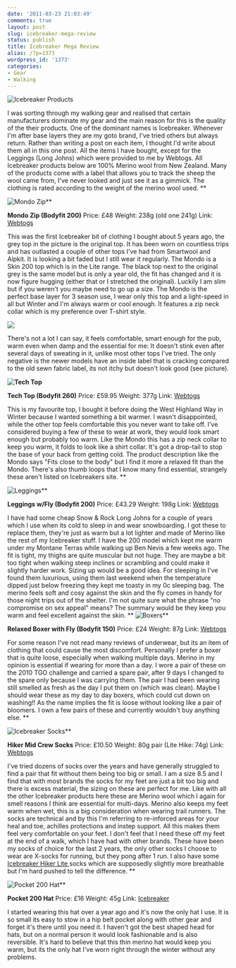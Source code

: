 ```yaml
---
date: '2011-03-23 21:03:49'
comments: true
layout: post
slug: icebreaker-mega-review
status: publish
title: Icebreaker Mega Review
alias: /?p=1373
wordpress_id: '1373'
categories:
- Gear
- Walking
---
```


![Icebreaker Products](http://dl.dropbox.com/u/2657852/website/images/Icebreaker-004.jpg) 

I was sorting through my walking gear and realised that certain manufacturers dominate my gear and the main reason for this is the quality of the their products. One of the dominant names is Icebreaker. Whenever I'm after base layers they are my goto brand, I've tried others but always return. Rather than writing a post on each item, I thought I'd write about them all in this one post. All the items I have bought, except for the Leggings (Long Johns) which were provided to me by Webtogs. All Icebreaker products below are 100% Merino wool from New Zealand. Many of the products come with a label that allows you to track the sheep the wool came from, I've never looked and just see it as a gimmick. The clothing is rated according to the weight of the merino wool used. **
<!-- more -->
![Mondo Zip](http://dl.dropbox.com/u/2657852/website/images/Icebreaker-011.jpg)** 

**Mondo Zip (Bodyfit 200)** 
Price: £48 
Weight: 238g (old one 241g) 
Link: [Webtogs](http://www.webtogs.co.uk/Icebreaker_Mens_Mondo_Zip_100087.html) 

This was the first Icebreaker bit of clothing I bought about 5 years ago, the grey top in the picture is the original top. It has been worn on countless trips and has outlasted a couple of other tops I've had from Smartwool and Alpkit. It is looking a bit faded but I still wear it regularly. The Mondo is a Skin 200 top which is in the Lite range. The black top next to the original grey is the same model but is only a year old, the fit has changed and it is now figure hugging (either that or I stretched the original). Luckily I am slim but if you weren't you maybe need to go up a size. The Mondo is the perfect base layer for 3 season use, I wear only this top and a light-speed in all but Winter and I'm always warm or cool enough. It features a zip neck collar which is my preference over T-shirt style. 

![](http://dl.dropbox.com/u/2657852/website/images/Icebreaker-014-150x150.jpg) 

There's not a lot I can say, it feels comfortable, smart enough for the pub, warm even when damp and the essential for me: It doesn't stink even after several days of sweating in it, unlike most other tops I've tried. The only negative is the newer models have an inside label that is cracking compared to the old sewn fabric label, its not itchy but doesn't look good (see picture). 

**![Tech Top](http://dl.dropbox.com/u/2657852/website/images/2011-03-23-Icebreaker.jpg)** 

**Tech Top (Bodyfit 260)** 
Price: £59.95 
Weight: 377g 
Link: [Webtogs](http://www.webtogs.co.uk/Icebreaker_Mens_Tech_Top_100088-4135.html) 

This is my favourite top, I bought it before doing the West Highland Way in Winter because I wanted something a bit warmer. I wasn't disappointed, while the other top feels comfortable this you never want to take off. I've considered buying a few of these to wear at work, they would look smart enough but probably too warm. Like the Mondo this has a zip neck collar to keep you warm, it folds to look like a shirt collar. It's got a drop-tail to stop the base of your back from getting cold. The product description like the Mondo says "Fits close to the body" but I find it more a relaxed fit than the Mondo. There's also thumb loops that I know many find essential, strangely these aren't listed on Icebreakers site. **

![Leggings](http://dl.dropbox.com/u/2657852/website/images/Icebreaker-008.jpg)** 

**Leggings w/Fly (Bodyfit 200)** 
Price: £43.29 
Weight: 198g 
Link: [Webtogs](http://www.webtogs.co.uk/Icebreaker_Mens_Leggings_Light_Weight_100249.html) 

I have had some cheap Snow & Rock Long Johns for a couple of years which I use when its cold to sleep in and wear snowboarding. I got these to replace them, they're just as warm but a lot lighter and made of Merino like the rest of my Icebreaker stuff. I have the 200 model which kept me warm under my Montane Terras while walking up Ben Nevis a few weeks ago. The fit is tight, my thighs are quite muscular but not huge. They are maybe a bit too tight when walking steep inclines or scrambling and could make it slightly harder work. Sizing up would be a good idea. For sleeping in I've found them luxurious, using them last weekend when the temperature dipped just below freezing they kept me toasty in my 0c sleeping bag. The merino feels soft and cosy against the skin and the fly comes in handy for those night trips out of the shelter. I'm not quite sure what the phrase "no compromise on sex appeal" means? The summary would be they keep you warm and feel excellent against the skin. 
**
![Boxers](http://dl.dropbox.com/u/2657852/website/images/Icebreaker-007.jpg)** 

**Relaxed Boxer with Fly (Bodyfit 150)** 
Price: £24 
Weight: 87g 
Link: [Webtogs](http://www.webtogs.co.uk/Icebreaker_Boxer_Brief_150_100089.html)

For some reason I've not read many reviews of underwear, but its an item of clothing that could cause the most discomfort. Personally I prefer a boxer that is quite loose, especially when walking multiple days. Merino in my opinion is essential if wearing for more than a day. I wore a pair of these on the 2010 TGO challenge and carried a spare pair, after 9 days I changed to the spare only because I was carrying them. The pair I had been wearing still smelled as fresh as the day I put them on (which was clean). Maybe I should wear these as my day to day boxers, which could cut down on washing!! As the name implies the fit is loose without looking like a pair of bloomers. I own a few pairs of these and currently wouldn't buy anything else. **

![Icebreaker Socks](http://dl.dropbox.com/u/2657852/website/images/2011-03-23-Icebreaker1.jpg)** 

**Hiker Mid Crew Socks** 
Price: £10.50 
Weight: 80g pair (Lite Hike: 74g) 
Link: [Webtogs](http://www.webtogs.co.uk/Icebreaker_Mens_Hiker_Mid_Crew_Socks_101603-13664.html) 

I've tried dozens of socks over the years and have generally struggled to find a pair that fit without them being too big or small. I am a size 8.5 and I find that with most brands the socks for my feet are just a bit too big and there is excess material, the sizing on these are perfect for me. Like with all the other Icebreaker products here these are Merino wool which I again for smell reasons I think are essential for multi-days. Merino also keeps my feet warm when wet, this is a big consideration when wearing trail runners. The socks are technical and by this I'm referring to re-inforced areas for your heal and toe, achilles protections and instep support. All this makes them feel very comfortable on your feet. I don't feel that I need these off my feet at the end of a walk, which I have had with other brands. These have been my socks of choice for the last 2 years, the only other socks I choose to wear are X-socks for running, but they pong after 1 run. I also have some [Icebreaker Hiker Lite ](http://www.webtogs.co.uk/Icebreaker_Mens_Hiker_Lite_Socks_100265.html)socks which are supposedly slightly more breathable but I'm hard pushed to tell the difference. **

![Pocket 200 Hat](http://dl.dropbox.com/u/2657852/website/images/Buchaille-Etive-Mor-102.jpg)** 

**Pocket 200 Hat** 
Price: £16 
Weight: 45g 
Link: [Icebreaker](http://www.icebreaker.com/site/icebreaker_man_hats_200_pocket_200.html) 

I started wearing this hat over a year ago and it's now the only hat I use. It is so small its easy to stow in a hip belt pocket along with other gear and forget it's there until you need it. I haven't got the best shaped head for hats, but on a normal person it would look fashionable and is also reversible. It's hard to believe that this thin merino hat would keep you warm, but its the only hat I've worn right through the winter without any problems.
